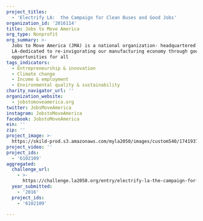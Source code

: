 ```yaml
---
project_titles:
  - 'Electrify LA:  the Campaign for Clean Buses and Good Jobs'
organization_id: '2016114'
title: Jobs to Move America
org_type: Nonprofit
org_summary: >-
  Jobs to Move America (JMA) is a national organization- headquartered in
  LA-dedicated to re-invigorating our manufacturing economy through good jobs &
  opportunities for all
tags_indicators:
  - Entrepreneurship & innovation
  - Climate change
  - Income & employment
  - Environmental quality & sustainability
charity_navigator_url: ''
organization_website:
  - jobstomoveamerica.org
twitter: JobsMoveAmerica
instagram: JobstoMoveAmerica
facebook: JobstoMoveAmerica
ein: ''
zip: ''
project_image: >-
  https://skild-prod.s3.amazonaws.com/myla2050/images/custom540/1741937194741-team89.jpg
project_video: ''
project_ids:
  - '6102109'
aggregated:
  challenge_url:
    - >-
      https://challenge.la2050.org/entry/electrify-la-the-campaign-for-clean-buses-and-good-jobs
  year_submitted:
    - '2016'
  project_ids:
    - '6102109'

---
```

